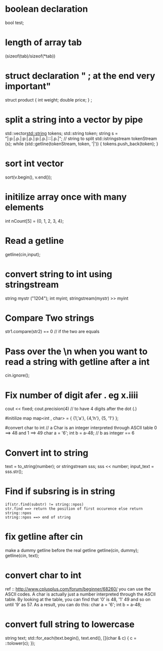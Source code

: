 # boolean declaration
bool test;

# length of array tab
(sizeof(tab)/sizeof(*tab))

# struct declaration " ; at the end very important"
struct product {
  int weight;
  double price;
} ;

 # split a string into a vector  by pipe
 std::vector<std::string> tokens;
 std::string token;
 string s = "|:p:|.p.|:p:|.p.|:p:|.p.|:::|.p.|"; // string to split
 std::istringstream tokenStream  (s);
 while (std::getline(tokenStream, token, '|'))
 {
    tokens.push_back(token);
 }

 # sort int vector
 sort(v.begin(), v.end());

 # initilize array once with many elements
 int nCount[5] = {0, 1, 2, 3, 4};

 # Read a getline
 getline(cin,input);

 # convert string to int using stringstream
  string mystr ("1204");
  int myint;
  stringstream(mystr) >> myint

# Compare Two strings
  str1.compare(str2) == 0 // if the two are equals

# Pass over the \n when you want to read a string with getline after a int
 cin.ignore();

# Fix number of digit afer . eg x.iiii
  cout << fixed;
  cout.precision(4) // to have 4 digits after the dot (.)

#initilize map
  map<int , char> = { {1,'a'}, {4,'h'}, {5, '1'} };

#convert char to int
// a Char is an integer  interpreted through ASCII table 0 ==> 48 and 1 ==> 49
  char a = '6';
  int b = a-48; // b as integer == 6

# Convert int to string
  text = to_string(number);
  or
  stringstream sss;
  sss << number;
  input_text = sss.str();

# Find if subsring is in string
    if(str.find(substr) != string::npos)
    str.find ==> return the position of first occurence else return string::npos
    string::npos ==> end of string

# fix getline after cin
  make a dummy getline before the real getline
  getline(cin, dummy);
  getline(cin, text);

# convert char to int
  ref :: http://www.cplusplus.com/forum/beginner/68260/
 you can use the ASCII codes. A char is actually just a number interpreted through the ASCII table. By looking at the table, you can find that '0' is 48, '1' 49 and so on until '9' as 57. As a result, you can do this:
  char a = '6';
  int b = a-48;

# convert full string to lowercase
string text;
         std::for_each(text.begin(), text.end(), [](char & c) {
            c = ::tolower(c);
        });

